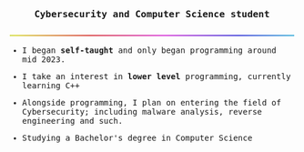 <samp>
  <h3 align=center> Cybersecurity and Computer Science student</h3>
  <p align="center">
    <img src="rainbowBar.png">
  </p>

  <ul>
    <li> I began <strong>self-taught</strong> and only began programming around mid 2023. </p>
    <li> I take an interest in <strong>lower level</strong> programming, currently learning C++</p>
    <li> Alongside programming, I plan on entering the field of Cybersecurity; including malware analysis, reverse engineering and such. </p>
    <li> Studying a Bachelor's degree in Computer Science </p>
  </ul>
</samp>
